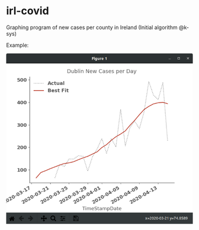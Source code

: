 # irl-covid
Graphing program of new cases per county in Ireland
(Initial algorithm @k-sys)

Example:

![Graph of new cases in Dublin](dublin-graph.png "Dublin Example")
